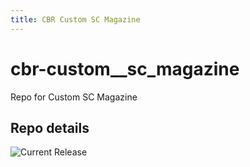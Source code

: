 ```yaml
---
title: CBR Custom SC Magazine
---
```


# cbr-custom__sc_magazine
Repo for Custom SC Magazine 

## Repo details

![Current Release](https://img.shields.io/badge/release-v0.2.0-blue)


